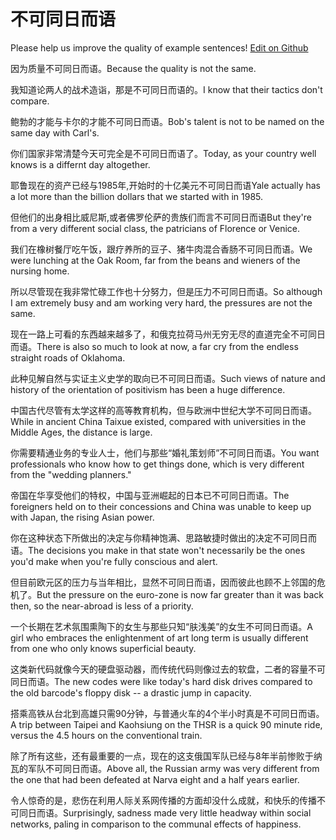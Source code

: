 # 不可同日而语

Please help us improve the quality of example sentences! [Edit on Github](https://github.com/jiyushe/jiyu-example-sentence-source/blob/main/chinese/buketongrieryu.md)

<p><span class="chinese">因为质量不可同日而语。</span><span class="english">Because the quality is not the same.</span></p>

<p><span class="chinese">我知道论两人的战术造诣，那是不可同日而语的。</span><span class="english">I know that their tactics don't compare.</span></p>

<p><span class="chinese">鲍勃的才能与卡尔的才能不可同日而语。</span><span class="english">Bob's talent is not to be named on the same day with Carl's.</span></p>

<p><span class="chinese">你们国家非常清楚今天可完全是不可同日而语了。</span><span class="english">Today, as your country well knows is a differnt day altogether.</span></p>

<p><span class="chinese">耶鲁现在的资产已经与1985年,开始时的十亿美元不可同日而语</span><span class="english">Yale actually has a lot more than the billion dollars that we started with in 1985.</span></p>

<p><span class="chinese">但他们的出身相比威尼斯,或者佛罗伦萨的贵族们而言不可同日而语</span><span class="english">But they're from a very different social class, the patricians of Florence or Venice.</span></p>

<p><span class="chinese">我们在橡树餐厅吃午饭，跟疗养所的豆子、猪牛肉混合香肠不可同日而语。</span><span class="english">We were lunching at the Oak Room, far from the beans and wieners of the nursing home.</span></p>

<p><span class="chinese">所以尽管现在我非常忙碌工作也十分努力，但是压力不可同日而语。</span><span class="english">So although I am extremely busy and am working very hard, the pressures are not the same.</span></p>

<p><span class="chinese">现在一路上可看的东西越来越多了，和俄克拉荷马州无穷无尽的直道完全不可同日而语。</span><span class="english">There is also so much to look at now, a far cry from the endless straight roads of Oklahoma.</span></p>

<p><span class="chinese">此种见解自然与实证主义史学的取向已不可同日而语。</span><span class="english">Such views of nature and history of the orientation of positivism has been a huge difference.</span></p>

<p><span class="chinese">中国古代尽管有太学这样的高等教育机构，但与欧洲中世纪大学不可同日而语。</span><span class="english">While in ancient China Taixue existed, compared with universities in the Middle Ages, the distance is large.</span></p>

<p><span class="chinese">你需要精通业务的专业人士，他们与那些“婚礼策划师”不可同日而语。</span><span class="english">You want professionals who know how to get things done, which is very different from the "wedding planners."</span></p>

<p><span class="chinese">帝国在华享受他们的特权，中国与亚洲崛起的日本已不可同日而语。</span><span class="english">The foreigners held on to their concessions and China was unable to keep up with Japan, the rising Asian power.</span></p>

<p><span class="chinese">你在这种状态下所做出的决定与你精神饱满、思路敏捷时做出的决定不可同日而语。</span><span class="english">The decisions you make in that state won't necessarily be the ones you'd make when you're fully conscious and alert.</span></p>

<p><span class="chinese">但目前欧元区的压力与当年相比，显然不可同日而语，因而彼此也顾不上邻国的危机了。</span><span class="english">But the pressure on the euro-zone is now far greater than it was back then, so the near-abroad is less of a priority.</span></p>

<p><span class="chinese">一个长期在艺术氛围熏陶下的女生与那些只知“肤浅美”的女生不可同日而语。</span><span class="english">A girl who embraces the enlightenment of art long term is usually different from one who only knows superficial beauty.</span></p>

<p><span class="chinese">这类新代码就像今天的硬盘驱动器，而传统代码则像过去的软盘，二者的容量不可同日而语。</span><span class="english">The new codes were like today's hard disk drives compared to the old barcode's floppy disk -- a drastic jump in capacity.</span></p>

<p><span class="chinese">搭乘高铁从台北到高雄只需90分钟，与普通火车的4个半小时真是不可同日而语。</span><span class="english">A trip between Taipei and Kaohsiung on the THSR is a quick 90 minute ride, versus the 4.5 hours on the conventional train.</span></p>

<p><span class="chinese">除了所有这些，还有最重要的一点，现在的这支俄国军队已经与8年半前惨败于纳瓦的军队不可同日而语。</span><span class="english">Above all, the Russian army was very different from the one that had been defeated at Narva eight and a half years earlier.</span></p>

<p><span class="chinese">令人惊奇的是，悲伤在利用人际关系网传播的方面却没什么成就，和快乐的传播不可同日而语。</span><span class="english">Surprisingly, sadness made very little headway within social networks, paling in comparison to the communal effects of happiness.</span></p>

